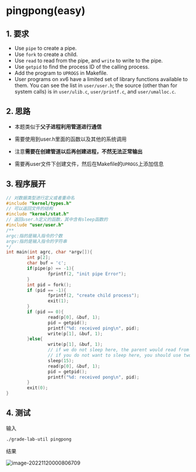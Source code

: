 # pingpong(easy)

## 1. 要求

- Use `pipe` to create a pipe.
- Use `fork` to create a child.
- Use `read` to read from the pipe, and `write` to write to the pipe.
- Use `getpid` to find the process ID of the calling process.
- Add the program to `UPROGS` in Makefile.
- User programs on xv6 have a limited set of library functions available to them. You can see the list in `user/user.h`; the source (other than for system calls) is in `user/ulib.c`, `user/printf.c`, and `user/umalloc.c`.

## 2. 思路

- 本题类似于**父子进程利用管道进行通信**

- 需要使用到user.h里面的函数以及其他的系统调用
- 注意**需要在创建管道以后再创建进程，不然无法正常输出**
- 需要再user文件下创建文件，然后在Makefile的`UPROGS`上添加信息

## 3. 程序展开

```c
// 对数据类型进行定义或者重命名
#include "kernel/types.h"
// 可以返回文件的结构
#include "kernel/stat.h"
// 返回user.h定义的函数，其中含有sleep函数的
#include "user/user.h"
/**
argc:指的是输入指令的个数
argv:指的是输入指令的字符串
*/
int main(int agrc, char *argv[]){
        int p[2];
        char buf = 'c';
        if(pipe(p) == -1){
                fprintf(2, "init pipe Error");
        }
	    int pid = fork();
        if (pid == -1){
                fprintf(2, "create child process");
                exit(1);
        }
        if (pid == 0){
                read(p[0], &buf, 1);
                pid = getpid();
                printf("%d: received ping\n", pid);
                write(p[1], &buf, 1);
        }else{
                write(p[1], &buf, 1);
                // if we do not sleep here, the parent would read from the pipe, and the child would not be able to read from the pipe
                // if you do not want to sleep here, you should use two pipes instead of one
                sleep(15);
                read(p[0], &buf, 1);
                pid = getpid();
                printf("%d: received pong\n", pid);
        }
        exit(0);
}
```

## 4. 测试

输入

```sh
./grade-lab-util pingpong
```

结果

![image-20221120000806709](C:\Users\99019\AppData\Roaming\Typora\typora-user-images\image-20221120000806709.png)